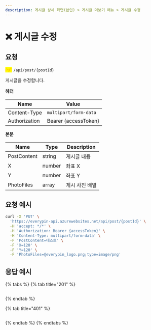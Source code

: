 ```yaml
---
description: 게시글 상세 화면(본인) > 게시글 더보기 메뉴 > 게시글 수정
---
```


# ❌ 게시글 수정

## 요청

<mark style="color:orange;">`PUT`</mark> `/api/post/{postId}`

게시글을 수정합니다.&#x20;



**헤더**

| Name          | Value                 |
| ------------- | --------------------- |
| Content-Type  | `multipart/form-data` |
| Authorization | Bearer {accessToken}  |



**본문**

| Name        | Type   | Description |
| ----------- | ------ | ----------- |
| PostContent | string | 게시글 내용      |
| X           | number | 좌표 X        |
| Y           | number | 좌표 Y        |
| PhotoFiles  | array  | 게시 사진 배열    |



## 요청 예시

```bash
curl -X 'PUT' \
  'https://everypin-api.azurewebsites.net/api/post/{postId}' \
  -H 'accept: */*' \
  -H 'Authorization: Bearer {accessToken}' \
  -H 'Content-Type: multipart/form-data' \
  -F 'PostContent=테스트' \
  -F 'X=120' \
  -F 'Y=120' \
  -F 'PhotoFiles=@everypin_logo.png;type=image/png'
```





## 응답 예시

{% tabs %}
{% tab title="201" %}
```json
```
{% endtab %}

{% tab title="401" %}
```json
```
{% endtab %}
{% endtabs %}
